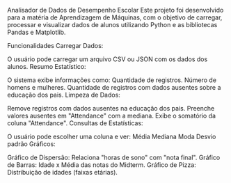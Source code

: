 Analisador de Dados de Desempenho Escolar
Este projeto foi desenvolvido para a matéria de Aprendizagem de Máquinas, com o objetivo de carregar, processar e visualizar dados de alunos utilizando Python e as bibliotecas Pandas e Matplotlib.

Funcionalidades
Carregar Dados:

O usuário pode carregar um arquivo CSV ou JSON com os dados dos alunos.
Resumo Estatístico:

O sistema exibe informações como:
Quantidade de registros.
Número de homens e mulheres.
Quantidade de registros com dados ausentes sobre a educação dos pais.
Limpeza de Dados:

Remove registros com dados ausentes na educação dos pais.
Preenche valores ausentes em "Attendance" com a mediana.
Exibe o somatório da coluna "Attendance".
Consultas de Estatísticas:

O usuário pode escolher uma coluna e ver:
Média
Mediana
Moda
Desvio padrão
Gráficos:

Gráfico de Dispersão: Relaciona "horas de sono" com "nota final".
Gráfico de Barras: Idade x Média das notas do Midterm.
Gráfico de Pizza: Distribuição de idades (faixas etárias).
